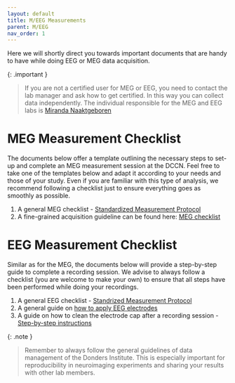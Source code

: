 ```yaml
---
layout: default
title: M/EEG Measurements
parent: M/EEG
nav_order: 1
---
```


Here we will shortly direct you towards important documents that are handy to have while doing EEG or MEG data acquisition. 

{: .important }
>  If you are not a certified user for MEG or EEG, you need to contact the lab manager and ask how to get certified. In this way you can collect data independently. The individual responsible for the MEG and EEG labs is [Miranda Naaktgeboren](https://www.ru.nl/personen/naaktgeboren-m)

# MEG Measurement Checklist
The documents below offer a template outlining the necessary steps to set-up and complete an MEG measurement session at the DCCN.
Feel free to take one of the templates below and adapt it according to your needs and those of your study. 
Even if you are familiar with this type of analysis, we recommend following a checklist just to ensure everything goes as smoothly as possible. 

1. A general MEG checklist - [Standardized Measurement Protocol](https://intranet.donders.ru.nl/fileadmin/user_upload/DCCN/Laboratories/MEG/Procedures/MEG_StandardMeasurementProtocol2020.pdf)
2. A fine-grained acquisition guideline can be found here: [MEG checklist](./MEG_checklist.pdf)

# EEG Measurement Checklist
Similar as for the MEG, the documents below will provide a step-by-step guide to complete a recording session.
We advise to always follow a checklist (you are welcome to make your own) to ensure that all steps have been performed while doing your recordings. 

1. A general EEG checklist - [Standrized Measurement Protocol](https://intranet.donders.ru.nl/fileadmin/user_upload/DCCN/Laboratories/EEG/Procedures/EEG__StandardMeasurementProtocol_2020.pdf)
2. A general guide on [how to apply EEG electrodes](https://intranet.donders.ru.nl/fileadmin/user_upload/DCCN/Laboratories/EEG/Procedures/20230825_EEG_experimental_procedure.pdf)
3. A guide on how to clean the electrode cap after a recording session - [Step-by-step instructions](https://intranet.donders.ru.nl/uploads/media/Cleaningprocedure_EEG_March_2015.pdf)

{: .note }
>  Remember to always follow the general guidelines of data management of the Donders Institute. This is especially important for reproducibility in neuroimaging experiments and sharing your results with other lab members. 
